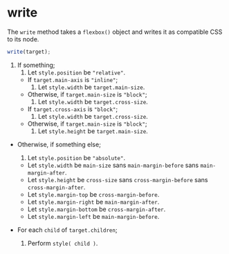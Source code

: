 # write

The `write` method takes a `flexbox()` object and writes it as compatible CSS to its node.

```js
write(target);
```

1. If something;
	1. Let `style.position` be `"relative"`.
	+  If `target.main-axis` is `"inline"`;
		1. Let `style.width` be `target.main-size`.
	+  Otherwise, if `target.main-size` is `"block"`;
		1. Let `style.width` be `target.cross-size`.
	+  If `target.cross-axis` is `"block"`;
		1. Let `style.width` be `target.cross-size`.
	+  Otherwise, if `target.main-size` is `"block"`;
		1. Let `style.height` be `target.main-size`.
-  Otherwise, if something else;
	1. Let `style.position` be `"absolute"`.
	-  Let `style.width` be `main-size` sans `main-margin-before` sans `main-margin-after`.
	-  Let `style.height` be `cross-size` sans `cross-margin-before` sans `cross-margin-after`.
	-  Let `style.margin-top` be `cross-margin-before`.
	-  Let `style.margin-right` be `main-margin-after`.
	-  Let `style.margin-bottom` be `cross-margin-after`.
	-  Let `style.margin-left` be `main-margin-before`.

-  For each `child` of `target.children`;
	1. Perform `style( child )`.
